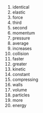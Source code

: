 1. identical
2. elastic
3. force
4. third
5. second
6. momentum
7. pressure
8. average
9. increases
10. collision
11. faster
12. greater
13. kinetic
14. constant
15. compressing
16. walls
17. volume
18. particles
19. more
20. energy